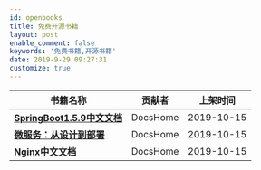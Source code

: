 ```yaml
---
id: openbooks
title: 免费开源书籍
layout: post
enable_comment: false
keywords: '免费书籍,开源书籍'
date: 2019-9-29 09:27:31
customize: true
---
```


| 书籍名称                                                                                                                | 贡献者   | 上架时间   |
| ----------------------------------------------------------------------------------------------------------------------- | -------- | ---------- |
| **<a href="https://blog.yuqiyu.com/books/springboot1.5.9/index.html" target="_blank">SpringBoot1.5.9中文文档</a>**      | DocsHome | 2019-10-15 |
| **<a href="https://blog.yuqiyu.com/books/microservice-design-to-deployment/" target="_blank">微服务：从设计到部署</a>** | DocsHome | 2019-10-15 |
| **<a href="https://blog.yuqiyu.com/books/nginx/index.html" target="_blank">Nginx中文文档</a>**                          | DocsHome | 2019-10-15 |

